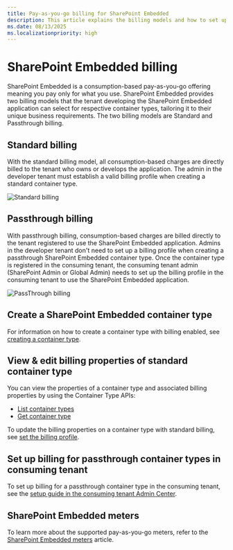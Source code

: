 ```yaml
---
title: Pay-as-you-go billing for SharePoint Embedded
description: This article explains the billing models and how to set up pay-as-you-go billing.
ms.date: 08/13/2025
ms.localizationpriority: high
---
```


# SharePoint Embedded billing

SharePoint Embedded is a consumption-based pay-as-you-go offering meaning you pay only for what you use. SharePoint Embedded provides two billing models that the tenant developing the SharePoint Embedded application can select for respective container types, tailoring it to their unique business requirements. The two billing models are Standard and Passthrough billing.

## Standard billing

With the standard billing model, all consumption-based charges are directly billed to the tenant who owns or develops the application. The admin in the developer tenant  must establish a valid billing profile when creating a standard container type.

![Standard billing](../../images/1bill521.png)

## Passthrough billing

With passthrough billing, consumption-based charges are billed directly to the tenant registered to use the SharePoint Embedded application. Admins in the developer tenant don't need to set up a billing profile when creating a passthrough SharePoint Embedded container type. Once the container type is registered in the consuming tenant, the consuming tenant admin (SharePoint Admin or Global Admin) needs to set up the billing profile in the consuming tenant to use the SharePoint Embedded application.

![PassThrough billing](../../images/2bill521.png)

## Create a SharePoint Embedded container type

For information on how to create a container type with billing enabled, see [creating a container type](../../getting-started/containertypes.md#creating-container-types).

## View & edit billing properties of standard container type

You can view the properties of a container type and associated billing properties by using the Container Type APIs:

- [List container types](/graph/api/filestorage-list-containertypes)
- [Get container type](/graph/api/filestoragecontainertype-get)

To update the billing properties on a container type with standard billing, see [set the billing profile](../../getting-started/containertypes.md#set-the-billing-profile).

## Set up billing for passthrough container types in consuming tenant

To set up billing for a passthrough container type in the consuming tenant, see the [setup guide in the consuming tenant Admin Center](../consuming-tenant-admin/cta.md#set-up-billing-for-passthrough-app).

## SharePoint Embedded meters

To learn more about the supported pay-as-you-go meters, refer to the [SharePoint Embedded meters](meters.md) article.
